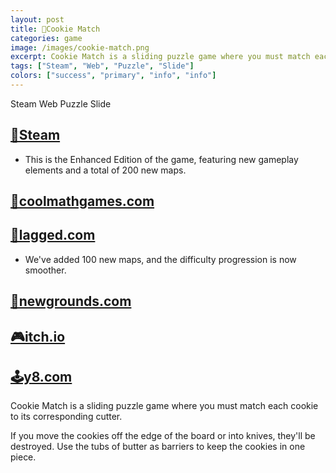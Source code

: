 ```yaml
---
layout: post
title: 🍪Cookie Match
categories: game
image: /images/cookie-match.png
excerpt: Cookie Match is a sliding puzzle game where you must match each cookie to its corresponding cutter.
tags: ["Steam", "Web", "Puzzle", "Slide"]
colors: ["success", "primary", "info", "info"]
---
```


<span class="badge badge-success">Steam</span>
<span class="badge badge-primary">Web</span>
<span class="badge badge-info">Puzzle</span>
<span class="badge badge-info">Slide</span>

## [🦾Steam](https://store.steampowered.com/app/2268310/Cookie_Match_Enhanced_Edition/)
- This is the Enhanced Edition of the game, featuring new gameplay elements and a total of 200 new maps.

## [🧮coolmathgames.com](https://www.coolmathgames.com/0-cookie-match)

## [🎯lagged.com](https://lagged.com/play/6069/)
- We've added 100 new maps, and the difficulty progression is now smoother.

## [🎨newgrounds.com](https://www.newgrounds.com/portal/view/865946)

## [🎮itch.io](https://sublevelgames.itch.io/cookie-match)

## [🕹️y8.com](https://y8.com/games/cookie_match)

Cookie Match is a sliding puzzle game where you must match each cookie to its corresponding cutter.

If you move the cookies off the edge of the board or into knives, they'll be destroyed. Use the tubs of butter as barriers to keep the cookies in one piece.
